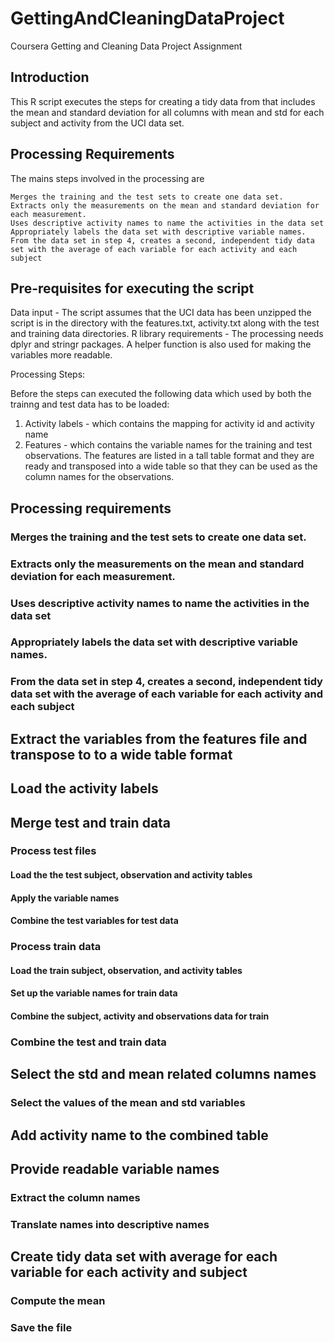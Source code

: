 GettingAndCleaningDataProject
=============================

Coursera Getting and Cleaning Data Project Assignment

## Introduction

This R script executes the steps for creating a tidy data from that includes the mean and standard deviation for all columns with mean and std for each subject and activity from the UCI data set.


## Processing Requirements
The mains steps involved in the processing are 

    Merges the training and the test sets to create one data set.
    Extracts only the measurements on the mean and standard deviation for each measurement. 
    Uses descriptive activity names to name the activities in the data set
    Appropriately labels the data set with descriptive variable names. 
    From the data set in step 4, creates a second, independent tidy data set with the average of each variable for each activity and each subject
    
## Pre-requisites for executing the script
Data input - The script assumes that the UCI data has been unzipped
the script is in the directory with the features.txt, activity.txt along with the test and training data directories. 
R library requirements - 
The processing needs dplyr and stringr packages.
A helper function is also used for making the variables more readable.
    
Processing Steps:

Before the steps can executed the following data which used by both the trainng and test data has to be loaded:
1. Activity labels - which contains the mapping for activity id and activity name
2. Features - which contains the variable names for the training and test observations.  The features are listed in a tall table format and they are ready and transposed into a wide table so that they can be used as the column names for the observations.

##    Processing requirements
###    Merges the training and the test sets to create one data set.
###   Extracts only the measurements on the mean and standard deviation for each measurement. 
###    Uses descriptive activity names to name the activities in the data set
###   Appropriately labels the data set with descriptive variable names. 
###   From the data set in step 4, creates a second, independent tidy data set with the average of each variable for each activity and each subject

## Extract the variables from the features file and transpose to to a wide table format
## Load the activity labels

## Merge test and train data
### Process test files
#### Load the the test subject, observation and activity tables
#### Apply the variable names 
#### Combine the test variables for test data

### Process train data
#### Load the train subject, observation, and activity tables
#### Set up the variable names for train data
#### Combine the subject, activity and observations data for train

### Combine the test and train data

## Select the std and mean related columns names
### Select the values of the mean and std variables

## Add activity name to the combined table

## Provide readable variable names
### Extract the column names
### Translate names into descriptive names

## Create tidy data set with average for each variable for each activity and subject
### Compute the mean 

### Save the file
